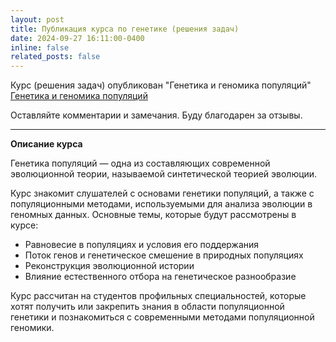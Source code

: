 ```yaml
---
layout: post
title: Публикация курса по генетике (решения задач) 
date: 2024-09-27 16:11:00-0400
inline: false
related_posts: false
---
```


Курс (решения задач) опубликован "Генетика и геномика популяций" 
[Генетика и геномика популяций](/stepik-course-genetics-and-population/)

Оставляйте комментарии и замечания. Буду благодарен за отзывы.

---

**Описание курса**

Генетика популяций — одна из составляющих современной эволюционной теории, называемой синтетической теорией эволюции.

Курс знакомит слушателей с основами генетики популяций, а также с популяционными методами, используемыми для анализа эволюции в геномных данных. Основные темы, которые будут рассмотрены в курсе:

- Равновесие в популяциях и условия его поддержания
- Поток генов и генетическое смешение в природных популяциях
- Реконструкция эволюционной истории
- Влияние естественного отбора на генетическое разнообразие

Курс рассчитан на студентов профильных специальностей, которые хотят получить или закрепить знания в области популяционной генетики и познакомиться с современными методами популяционной геномики.

